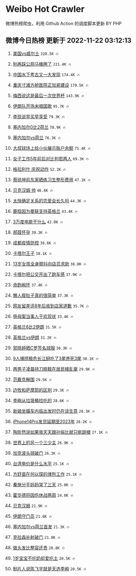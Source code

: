 # Weibo Hot Crawler 



微博热榜爬虫，利用 Github Action 的调度脚本更新 BY PHP 


## 微博今日热榜 更新于 2022-11-22 03:12:13 
1. [美国vs威尔士](https://s.weibo.com/weibo?q=%23%E7%BE%8E%E5%9B%BDvs%E5%A8%81%E5%B0%94%E5%A3%AB%23&t=31&band_rank=1&Refer=top) `320.5K 🔥` 

1. [别再踩公厕马桶圈了](https://s.weibo.com/weibo?q=%23%E5%88%AB%E5%86%8D%E8%B8%A9%E5%85%AC%E5%8E%95%E9%A9%AC%E6%A1%B6%E5%9C%88%E4%BA%86%23&t=31&band_rank=2&Refer=top) `221.4K 🔥` 

1. [中国水下考古又一大发现](https://s.weibo.com/weibo?q=%23%E4%B8%AD%E5%9B%BD%E6%B0%B4%E4%B8%8B%E8%80%83%E5%8F%A4%E5%8F%88%E4%B8%80%E5%A4%A7%E5%8F%91%E7%8E%B0%23&t=31&band_rank=3&Refer=top) `174.4K 🔥` 

1. [重庆寸滩方舱医院正加紧建设](https://s.weibo.com/weibo?q=%23%E9%87%8D%E5%BA%86%E5%AF%B8%E6%BB%A9%E6%96%B9%E8%88%B1%E5%8C%BB%E9%99%A2%E6%AD%A3%E5%8A%A0%E7%B4%A7%E5%BB%BA%E8%AE%BE%23&t=31&band_rank=4&Refer=top) `170.5K 🔥` 

1. [梅西说这是最后一次世界杯](https://s.weibo.com/weibo?q=%23%E6%A2%85%E8%A5%BF%E8%AF%B4%E8%BF%99%E6%98%AF%E6%9C%80%E5%90%8E%E4%B8%80%E6%AC%A1%E4%B8%96%E7%95%8C%E6%9D%AF%23&t=31&band_rank=5&Refer=top) `143.9K 🔥` 

1. [伊朗队开场未唱国歌](https://s.weibo.com/weibo?q=%23%E4%BC%8A%E6%9C%97%E9%98%9F%E5%BC%80%E5%9C%BA%E6%9C%AA%E5%94%B1%E5%9B%BD%E6%AD%8C%23&t=31&band_rank=6&Refer=top) `95.7K 🔥` 

1. [李现说早买早享受](https://s.weibo.com/weibo?q=%23%E6%9D%8E%E7%8E%B0%E8%AF%B4%E6%97%A9%E4%B9%B0%E6%97%A9%E4%BA%AB%E5%8F%97%23&t=31&band_rank=7&Refer=top) `79.3K 🔥` 

1. [塞内加尔0比2荷兰](https://s.weibo.com/weibo?q=%23%E5%A1%9E%E5%86%85%E5%8A%A0%E5%B0%940%E6%AF%942%E8%8D%B7%E5%85%B0%23&t=31&band_rank=8&Refer=top) `78.9K 🔥` 

1. [塞内加尔vs荷兰](https://s.weibo.com/weibo?q=%E5%A1%9E%E5%86%85%E5%8A%A0%E5%B0%94vs%E8%8D%B7%E5%85%B0&t=31&band_rank=9&Refer=top) `76.3K 🔥` 

1. [大叔球场上给小伙展示账户余额](https://s.weibo.com/weibo?q=%23%E5%A4%A7%E5%8F%94%E7%90%83%E5%9C%BA%E4%B8%8A%E7%BB%99%E5%B0%8F%E4%BC%99%E5%B1%95%E7%A4%BA%E8%B4%A6%E6%88%B7%E4%BD%99%E9%A2%9D%23&t=31&band_rank=10&Refer=top) `75.4K 🔥` 

1. [女子工作5年前后对比判若两人](https://s.weibo.com/weibo?q=%23%E5%A5%B3%E5%AD%90%E5%B7%A5%E4%BD%9C5%E5%B9%B4%E5%89%8D%E5%90%8E%E5%AF%B9%E6%AF%94%E5%88%A4%E8%8B%A5%E4%B8%A4%E4%BA%BA%23&t=31&band_rank=11&Refer=top) `69.3K 🔥` 

1. [格拉利什 庆祝动作](https://s.weibo.com/weibo?q=%E6%A0%BC%E6%8B%89%E5%88%A9%E4%BB%80%20%E5%BA%86%E7%A5%9D%E5%8A%A8%E4%BD%9C&t=31&band_rank=12&Refer=top) `52.2K 🔥` 

1. [蔡徐坤前东家晒练习生整形费用](https://s.weibo.com/weibo?q=%23%E8%94%A1%E5%BE%90%E5%9D%A4%E5%89%8D%E4%B8%9C%E5%AE%B6%E6%99%92%E7%BB%83%E4%B9%A0%E7%94%9F%E6%95%B4%E5%BD%A2%E8%B4%B9%E7%94%A8%23&t=31&band_rank=13&Refer=top) `47.1K 🔥` 

1. [贝克汉姆 帅](https://s.weibo.com/weibo?q=%E8%B4%9D%E5%85%8B%E6%B1%89%E5%A7%86%20%E5%B8%85&t=31&band_rank=14&Refer=top) `46.6K 🔥` 

1. [太快确定关系的恋爱会长久吗](https://s.weibo.com/weibo?q=%23%E5%A4%AA%E5%BF%AB%E7%A1%AE%E5%AE%9A%E5%85%B3%E7%B3%BB%E7%9A%84%E6%81%8B%E7%88%B1%E4%BC%9A%E9%95%BF%E4%B9%85%E5%90%97%23&t=31&band_rank=15&Refer=top) `44.3K 🔥` 

1. [鹿晗因为曼联支持英格兰](https://s.weibo.com/weibo?q=%23%E9%B9%BF%E6%99%97%E5%9B%A0%E4%B8%BA%E6%9B%BC%E8%81%94%E6%94%AF%E6%8C%81%E8%8B%B1%E6%A0%BC%E5%85%B0%23&t=31&band_rank=16&Refer=top) `43.4K 🔥` 

1. [3万度电能干什么](https://s.weibo.com/weibo?q=%233%E4%B8%87%E5%BA%A6%E7%94%B5%E8%83%BD%E5%B9%B2%E4%BB%80%E4%B9%88%23&t=31&band_rank=17&Refer=top) `42.0K 🔥` 

1. [郝葭怀孕](https://s.weibo.com/weibo?q=%23%E9%83%9D%E8%91%AD%E6%80%80%E5%AD%95%23&t=31&band_rank=18&Refer=top) `39.3K 🔥` 

1. [成都疫情防控](https://s.weibo.com/weibo?q=%23%E6%88%90%E9%83%BD%E7%96%AB%E6%83%85%E9%98%B2%E6%8E%A7%23&t=31&band_rank=19&Refer=top) `38.6K 🔥` 

1. [卡塔尔王子](https://s.weibo.com/weibo?q=%23%E5%8D%A1%E5%A1%94%E5%B0%94%E7%8E%8B%E5%AD%90%23&t=31&band_rank=20&Refer=top) `38.1K 🔥` 

1. [13岁女孩全身颤抖向店员求助](https://s.weibo.com/weibo?q=%2313%E5%B2%81%E5%A5%B3%E5%AD%A9%E5%85%A8%E8%BA%AB%E9%A2%A4%E6%8A%96%E5%90%91%E5%BA%97%E5%91%98%E6%B1%82%E5%8A%A9%23&t=31&band_rank=21&Refer=top) `38.0K 🔥` 

1. [卡塔尔把公交开出了跑车感](https://s.weibo.com/weibo?q=%23%E5%8D%A1%E5%A1%94%E5%B0%94%E6%8A%8A%E5%85%AC%E4%BA%A4%E5%BC%80%E5%87%BA%E4%BA%86%E8%B7%91%E8%BD%A6%E6%84%9F%23&t=31&band_rank=22&Refer=top) `37.9K 🔥` 

1. [命韵峋环](https://s.weibo.com/weibo?q=%23%E5%91%BD%E9%9F%B5%E5%B3%8B%E7%8E%AF%23&t=31&band_rank=23&Refer=top) `37.4K 🔥` 

1. [懒人瘦肚子真的很简单](https://s.weibo.com/weibo?q=%23%E6%87%92%E4%BA%BA%E7%98%A6%E8%82%9A%E5%AD%90%E7%9C%9F%E7%9A%84%E5%BE%88%E7%AE%80%E5%8D%95%23&t=31&band_rank=24&Refer=top) `37.3K 🔥` 

1. [网友留差评8年后收到店家道歉](https://s.weibo.com/weibo?q=%23%E7%BD%91%E5%8F%8B%E7%95%99%E5%B7%AE%E8%AF%848%E5%B9%B4%E5%90%8E%E6%94%B6%E5%88%B0%E5%BA%97%E5%AE%B6%E9%81%93%E6%AD%89%23&t=31&band_rank=25&Refer=top) `35.7K 🔥` 

1. [辱母案当事人于欢现状](https://s.weibo.com/weibo?q=%23%E8%BE%B1%E6%AF%8D%E6%A1%88%E5%BD%93%E4%BA%8B%E4%BA%BA%E4%BA%8E%E6%AC%A2%E7%8E%B0%E7%8A%B6%23&t=31&band_rank=26&Refer=top) `33.4K 🔥` 

1. [英格兰6比2伊朗](https://s.weibo.com/weibo?q=%23%E8%8B%B1%E6%A0%BC%E5%85%B06%E6%AF%942%E4%BC%8A%E6%9C%97%23&t=31&band_rank=27&Refer=top) `31.5K 🔥` 

1. [英格兰vs伊朗](https://s.weibo.com/weibo?q=%23%E8%8B%B1%E6%A0%BC%E5%85%B0vs%E4%BC%8A%E6%9C%97%23&t=31&band_rank=28&Refer=top) `31.2K 🔥` 

1. [郭晓婷晒C罗签名球服](https://s.weibo.com/weibo?q=%23%E9%83%AD%E6%99%93%E5%A9%B7%E6%99%92C%E7%BD%97%E7%AD%BE%E5%90%8D%E7%90%83%E6%9C%8D%23&t=31&band_rank=29&Refer=top) `30.3K 🔥` 

1. [9人捕捞极危长江鲟吃了3尾养死3尾](https://s.weibo.com/weibo?q=%239%E4%BA%BA%E6%8D%95%E6%8D%9E%E6%9E%81%E5%8D%B1%E9%95%BF%E6%B1%9F%E9%B2%9F%E5%90%83%E4%BA%863%E5%B0%BE%E5%85%BB%E6%AD%BB3%E5%B0%BE%23&t=31&band_rank=30&Refer=top) `30.1K 🔥` 

1. [两男子凌晨持刀脱鞋在居民楼乱窜](https://s.weibo.com/weibo?q=%23%E4%B8%A4%E7%94%B7%E5%AD%90%E5%87%8C%E6%99%A8%E6%8C%81%E5%88%80%E8%84%B1%E9%9E%8B%E5%9C%A8%E5%B1%85%E6%B0%91%E6%A5%BC%E4%B9%B1%E7%AA%9C%23&t=31&band_rank=31&Refer=top) `29.9K 🔥` 

1. [范戴克解围](https://s.weibo.com/weibo?q=%23%E8%8C%83%E6%88%B4%E5%85%8B%E8%A7%A3%E5%9B%B4%23&t=31&band_rank=32&Refer=top) `29.5K 🔥` 

1. [边牧和萨摩耶的区别](https://s.weibo.com/weibo?q=%23%E8%BE%B9%E7%89%A7%E5%92%8C%E8%90%A8%E6%91%A9%E8%80%B6%E7%9A%84%E5%8C%BA%E5%88%AB%23&t=31&band_rank=33&Refer=top) `29.3K 🔥` 

1. [李峋从垃圾桶捡吃的](https://s.weibo.com/weibo?q=%23%E6%9D%8E%E5%B3%8B%E4%BB%8E%E5%9E%83%E5%9C%BE%E6%A1%B6%E6%8D%A1%E5%90%83%E7%9A%84%23&t=31&band_rank=34&Refer=top) `28.6K 🔥` 

1. [新娘坐婚车内临出发时仍在谈生意](https://s.weibo.com/weibo?q=%23%E6%96%B0%E5%A8%98%E5%9D%90%E5%A9%9A%E8%BD%A6%E5%86%85%E4%B8%B4%E5%87%BA%E5%8F%91%E6%97%B6%E4%BB%8D%E5%9C%A8%E8%B0%88%E7%94%9F%E6%84%8F%23&t=31&band_rank=35&Refer=top) `28.3K 🔥` 

1. [iPhone14Pro发货延期至2023年](https://s.weibo.com/weibo?q=%23iPhone14Pro%E5%8F%91%E8%B4%A7%E5%BB%B6%E6%9C%9F%E8%87%B32023%E5%B9%B4%23&t=31&band_rank=36&Refer=top) `28.2K 🔥` 

1. [陶昕然说如果我天天跟孙俪比就只能跳楼](https://s.weibo.com/weibo?q=%23%E9%99%B6%E6%98%95%E7%84%B6%E8%AF%B4%E5%A6%82%E6%9E%9C%E6%88%91%E5%A4%A9%E5%A4%A9%E8%B7%9F%E5%AD%99%E4%BF%AA%E6%AF%94%E5%B0%B1%E5%8F%AA%E8%83%BD%E8%B7%B3%E6%A5%BC%23&t=31&band_rank=37&Refer=top) `27.1K 🔥` 

1. [世界上的另一个三少主](https://s.weibo.com/weibo?q=%23%E4%B8%96%E7%95%8C%E4%B8%8A%E7%9A%84%E5%8F%A6%E4%B8%80%E4%B8%AA%E4%B8%89%E5%B0%91%E4%B8%BB%23&t=31&band_rank=38&Refer=top) `26.9K 🔥` 

1. [加克波头球破门](https://s.weibo.com/weibo?q=%23%E5%8A%A0%E5%85%8B%E6%B3%A2%E5%A4%B4%E7%90%83%E7%A0%B4%E9%97%A8%23&t=31&band_rank=39&Refer=top) `26.3K 🔥` 

1. [台湾电价是什么水平](https://s.weibo.com/weibo?q=%23%E5%8F%B0%E6%B9%BE%E7%94%B5%E4%BB%B7%E6%98%AF%E4%BB%80%E4%B9%88%E6%B0%B4%E5%B9%B3%23&t=31&band_rank=40&Refer=top) `25.1K 🔥` 

1. [方舒苗在何以琛的律所工作](https://s.weibo.com/weibo?q=%23%E6%96%B9%E8%88%92%E8%8B%97%E5%9C%A8%E4%BD%95%E4%BB%A5%E7%90%9B%E7%9A%84%E5%BE%8B%E6%89%80%E5%B7%A5%E4%BD%9C%23&t=31&band_rank=41&Refer=top) `25.1K 🔥` 

1. [秦施分手妈妈哭了三天](https://s.weibo.com/weibo?q=%23%E7%A7%A6%E6%96%BD%E5%88%86%E6%89%8B%E5%A6%88%E5%A6%88%E5%93%AD%E4%BA%86%E4%B8%89%E5%A4%A9%23&t=31&band_rank=42&Refer=top) `25.0K 🔥` 

1. [霍华德将因伤休战两周](https://s.weibo.com/weibo?q=%23%E9%9C%8D%E5%8D%8E%E5%BE%B7%E5%B0%86%E5%9B%A0%E4%BC%A4%E4%BC%91%E6%88%98%E4%B8%A4%E5%91%A8%23&t=31&band_rank=43&Refer=top) `24.0K 🔥` 

1. [贝克汉姆](https://s.weibo.com/weibo?q=%23%E8%B4%9D%E5%85%8B%E6%B1%89%E5%A7%86%23&t=31&band_rank=44&Refer=top) `21.9K 🔥` 

1. [伊朗守门员](https://s.weibo.com/weibo?q=%23%E4%BC%8A%E6%9C%97%E5%AE%88%E9%97%A8%E5%91%98%23&t=31&band_rank=45&Refer=top) `21.8K 🔥` 

1. [塞内加尔vs荷兰首发](https://s.weibo.com/weibo?q=%23%E5%A1%9E%E5%86%85%E5%8A%A0%E5%B0%94vs%E8%8D%B7%E5%85%B0%E9%A6%96%E5%8F%91%23&t=31&band_rank=46&Refer=top) `21.3K 🔥` 

1. [克拉森补射破门](https://s.weibo.com/weibo?q=%23%E5%85%8B%E6%8B%89%E6%A3%AE%E8%A1%A5%E5%B0%84%E7%A0%B4%E9%97%A8%23&t=31&band_rank=47&Refer=top) `21.0K 🔥` 

1. [做头发比整容还贵](https://s.weibo.com/weibo?q=%23%E5%81%9A%E5%A4%B4%E5%8F%91%E6%AF%94%E6%95%B4%E5%AE%B9%E8%BF%98%E8%B4%B5%23&t=31&band_rank=48&Refer=top) `20.8K 🔥` 

1. [1岁宝宝不吃奶却爱吃土](https://s.weibo.com/weibo?q=%231%E5%B2%81%E5%AE%9D%E5%AE%9D%E4%B8%8D%E5%90%83%E5%A5%B6%E5%8D%B4%E7%88%B1%E5%90%83%E5%9C%9F%23&t=31&band_rank=49&Refer=top) `20.5K 🔥` 

1. [制片人说陈飞宇就是天选李峋](https://s.weibo.com/weibo?q=%23%E5%88%B6%E7%89%87%E4%BA%BA%E8%AF%B4%E9%99%88%E9%A3%9E%E5%AE%87%E5%B0%B1%E6%98%AF%E5%A4%A9%E9%80%89%E6%9D%8E%E5%B3%8B%23&t=31&band_rank=50&Refer=top) `20.5K 🔥` 

